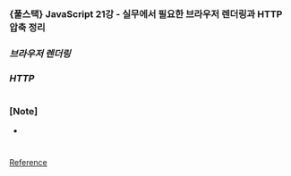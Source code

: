 ### {풀스택} JavaScript 21강 - 실무에서 필요한 브라우저 렌더링과 HTTP 압축 정리

### _브라우저 렌더링_

### _HTTP_

#

### [Note]

-

#

[Reference](https://www.youtube.com/watch?v=aipkB_nPDZQ)
